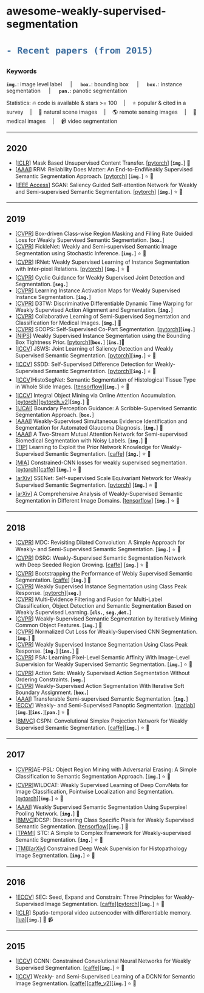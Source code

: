 # awesome-weakly-supervised-segmentation

<h1> 

```diff
- Recent papers (from 2015)
```

</h1>

<h3> Keywords </h3>


__`img.`__: image level label &emsp; | &emsp; __`box.`__: bounding box &emsp; | &emsp; __`box.`__: instance segmentation  &emsp; | &emsp; __`pan.`__: panotic segmentation 

Statistics: :fire: code is available & stars >= 100 &emsp;|&emsp; :star: popular & cited in a survey &emsp;|&emsp;
:sunflower: natural scene images &emsp;|&emsp; :earth_americas: remote sensing images &emsp;|&emsp; :hospital: medical images &emsp;|&emsp; :video_camera: video segmentation

---
## 2020
- [[ICLR](https://arxiv.org/abs/1906.06558v2)] Mask Based Unsupervised Content Transfer. [[pytorch](https://github.com/rmokady/mbu-content-tansfer)] [__`img.`__] :sunflower:
- [[AAAI](https://arxiv.org/abs/1911.08039)] RRM: Reliability Does Matter: An End-to-EndWeakly Supervised Semantic Segmentation Approach. [[pytorch](https://github.com/zbf1991/RRM)] [__`img.`__] :star: :sunflower:
- [[IEEE Access](https://arxiv.org/abs/1910.05475)] SGAN: Saliency Guided Self-attention Network for Weakly and Semi-supervised Semantic Segmentation. [[pytorch](https://github.com/yaoqi-zd/SGAN)] [__`img.`__] :star: :sunflower:
---
## 2019
- [[CVPR](https://arxiv.org/pdf/1904.11693.pdf)] Box-driven Class-wise Region Masking and Filling Rate Guided Loss for Weakly Supervised Semantic Segmentation. [__`box.`__]
- [[CVPR](https://arxiv.org/pdf/1902.10421.pdf)] FickleNet: Weakly and Semi-supervised Semantic Image Segmentation using Stochastic Inference. [__`img.`__] :star: :sunflower:
- [[CVPR](https://arxiv.org/pdf/1904.05044.pdf)] IRNet: Weakly Supervised Learning of Instance Segmentation with Inter-pixel Relations. [[pytorch](https://github.com/jiwoon-ahn/irn)] [__`img.`__] :star: :sunflower:
- [[CVPR](http://openaccess.thecvf.com/content_CVPR_2019/papers/Shen_Cyclic_Guidance_for_Weakly_Supervised_Joint_Detection_and_Segmentation_CVPR_2019_paper.pdf)] Cyclic Guidance for Weakly Supervised Joint Detection and Segmentation. [__`seg.`__] 
- [[CVPR](http://openaccess.thecvf.com/content_CVPR_2019/papers/Zhu_Learning_Instance_Activation_Maps_for_Weakly_Supervised_Instance_Segmentation_CVPR_2019_paper.pdf)] Learning Instance Activation Maps for Weakly Supervised Instance Segmentation. [__`img.`__] 
- [[CVPR](http://openaccess.thecvf.com/content_CVPR_2019/papers/Chang_D3TW_Discriminative_Differentiable_Dynamic_Time_Warping_for_Weakly_Supervised_Action_CVPR_2019_paper.pdf)] D3TW: Discriminative Differentiable Dynamic Time Warping for Weakly Supervised Action Alignment and Segmentation. [__`img.`__] 
- [[CVPR](http://openaccess.thecvf.com/content_CVPR_2019/papers/Zhou_Collaborative_Learning_of_Semi-Supervised_Segmentation_and_Classification_for_Medical_Images_CVPR_2019_paper.pdf)] Collaborative Learning of Semi-Supervised Segmentation and Classification for Medical Images. [__`img.`__]  :hospital:
- [[CVPR](https://arxiv.org/abs/1905.01298.pdf)] SCOPS: Self-Supervised Co-Part Segmentation. [[pytorch](https://github.com/NVlabs/SCOPS)][__`img.`__] 
- [[NIPS](http://papers.nips.cc/paper/8885-weakly-supervised-instance-segmentation-using-the-bounding-box-tightness-prior.pdf)] Weakly Supervised Instance Segmentation using the Bounding Box Tightness Prior. [[pytorch](https://github.com/chengchunhsu/WSIS_BBTP)][__`box.`__] [__`ins.`__]:sunflower:
- [[ICCV](https://arxiv.org/abs/1909.04161)] JSWS: Joint Learning of Saliency Detection and Weakly Supervised Semantic Segmentation. [[pytorch](https://github.com/zengxianyu/jsws)][__`img.`__] :star: :sunflower:
- [[ICCV](https://arxiv.org/abs/1911.01370)] SSDD: Self-Supervised Difference Detection for Weakly-Supervised Semantic Segmentation. [[pytorch](https://github.com/shimoda-uec/ssdd)][__`img.`__] :star: :sunflower:
- [[ICCV](http://openaccess.thecvf.com/content_ICCV_2019/papers/Chan_HistoSegNet_Semantic_Segmentation_of_Histological_Tissue_Type_in_Whole_Slide_ICCV_2019_paper.pdf)]HistoSegNet: Semantic Segmentation of Histological Tissue Type in Whole Slide Images. [[tensorflow](https://github.com/lyndonchan/hsn_v1)][__`img.`__] :star: :hospital:
- [[ICCV](https://ieeexplore.ieee.org/stamp/stamp.jsp?tp=&arnumber=9009076)] Integral Object Mining via Online Attention Accumulation. [[pytorch](https://github.com/PengtaoJiang/OAA)][[pytorch_v2](https://github.com/PengtaoJiang/OAA-PyTorch)][__`img.`__] :sunflower:
- [[IJCAI](https://www.researchgate.net/publication/334844257_Boundary_Perception_Guidance_A_Scribble-Supervised_Semantic_Segmentation_Approach)] Boundary Perception Guidance: A Scribble-Supervised Semantic Segmentation Approach. [__`box.`__]  
- [[AAAI](https://www.aaai.org/ojs/index.php/AAAI/article/view/3860)] Weakly-Supervised Simultaneous Evidence Identification and Segmentation for Automated Glaucoma Diagnosis. [__`img.`__] :hospital: 
- [[AAAI](https://arxiv.org/pdf/1807.11719.pdf)] A Two-Stream Mutual Attention Network for Semi-supervised Biomedical Segmentation with Noisy Labels. [__`img.`__] :hospital: 
- [[TIP](https://arxiv.org/abs/1804.04882)] Learning to Exploit the Prior Network Knowledge for Weakly-Supervised Semantic Segmentation. [[caffe](https://github.com/gramuah/weakly-supervised-segmentation)] [__`img.`__] :star: :sunflower:
- [[MIA](https://www.sciencedirect.com/science/article/pii/S1361841518306145?via%3Dihub)] Constrained-CNN losses for weakly supervised segmentation. [[pytorch](https://github.com/LIVIAETS/SizeLoss_WSS)][[caffe](https://github.com/meng-tang/rloss)] [__`img.`__] :star: :hospital:
- [[arXiv](https://arxiv.org/abs/1909.03714)] SSENet: Self-supervised Scale Equivariant Network for Weakly Supervised Semantic Segmentation. [[pytorch](https://github.com/YudeWang/SSENet-pytorch)] [__`img.`__] :star: :sunflower:
- [[arXiv](https://arxiv.org/abs/1912.11186v1)] A Comprehensive Analysis of Weakly-Supervised Semantic
Segmentation in Different Image Domains. [[tensorflow](https://github.com/lyndonchan/wsss-analysis)] [__`img.`__] :star: :hospital:
---
## 2018
- [[CVPR](http://openaccess.thecvf.com/content_cvpr_2018/CameraReady/0812.pdf)] MDC: Revisiting Dilated Convolution: A Simple Approach for Weakly- and Semi-Supervised Semantic Segmentation. [__`img.`__] :star: :sunflower:
- [[CVPR](http://zpascal.net/cvpr2018/Huang_Weakly-Supervised_Semantic_Segmentation_CVPR_2018_paper.pdf)] DSRG: Weakly-Supervised Semantic Segmentation Network with Deep Seeded Region Growing. [[caffe](https://github.com/speedinghzl/DSRG)] [__`img.`__] :star: :sunflower:
- [[CVPR](http://openaccess.thecvf.com/content_cvpr_2018/papers/Shen_Bootstrapping_the_Performance_CVPR_2018_paper.pdf)] Bootstrapping the Performance of Webly Supervised Semantic Segmentation. [[caffe](https://github.com/ascust/BDWSS)] [__`img.`__]  :sunflower:
- [[CVPR](http://openaccess.thecvf.com/content_cvpr_2018/papers/Zhou_Weakly_Supervised_Instance_CVPR_2018_paper.pdf)] Weakly Supervised Instance Segmentation using Class Peak Response.  [[pytorch](https://github.com/ZhouYanzhao/PRM)][__`seg.`__] 
- [[CVPR](http://openaccess.thecvf.com/content_cvpr_2018/papers/Ge_Multi-Evidence_Filtering_and_CVPR_2018_paper.pdf)] Multi-Evidence Filtering and Fusion for Multi-Label Classification, Object Detection and Semantic Segmentation Based on Weakly Supervised Learning. [__`cls.`__, __`seg.`__,__`det.`__] 
- [[CVPR](http://openaccess.thecvf.com/content_cvpr_2018/papers/Wang_Weakly-Supervised_Semantic_Segmentation_CVPR_2018_paper.pdf)] Weakly-Supervised Semantic Segmentation by Iteratively Mining Common Object Features. [__`img.`__] :sunflower: 
- [[CVPR](http://openaccess.thecvf.com/content_cvpr_2018/papers/Tang_Normalized_Cut_Loss_CVPR_2018_paper.pdf)] Normalized Cut Loss for Weakly-Supervised CNN Segmentation. [__`img.`__] :sunflower:
- [[CVPR](http://openaccess.thecvf.com/content_cvpr_2018/papers/Zhou_Weakly_Supervised_Instance_CVPR_2018_paper.pdf)] Weakly Supervised Instance Segmentation Using Class Peak Response. [__`img.`__] [__`ins.`__] :sunflower:
- [[CVPR](http://openaccess.thecvf.com/content_cvpr_2018/papers/Ahn_Learning_Pixel-Level_Semantic_CVPR_2018_paper.pdf)] PSA: Learning Pixel-Level Semantic Affinity With Image-Level Supervision for Weakly Supervised Semantic Segmentation. [__`img.`__] :star: :sunflower:
- [[CVPR](http://openaccess.thecvf.com/content_cvpr_2018/papers/Richard_Action_Sets_Weakly_CVPR_2018_paper.pdf)] Action Sets: Weakly Supervised Action Segmentation Without Ordering Constraints. [__`seg.`__] 
- [[CVPR](http://openaccess.thecvf.com/content_cvpr_2018/papers/Ding_Weakly-Supervised_Action_Segmentation_CVPR_2018_paper.pdf)] Weakly-Supervised Action Segmentation With Iterative Soft Boundary Assignment. [__`box.`__] 
- [[AAAI](https://arxiv.org/pdf/1711.06828.pdf)] Transferable Semi-supervised Semantic Segmentation. [__`img.`__] 
- [[ECCV](https://arxiv.org/abs/1808.03575v3)] Weakly- and Semi-Supervised Panoptic Segmentation. [[matlab](https://github.com/qizhuli/Weakly-Supervised-Panoptic-Segmentation)][__`img.`__][__`ins.`__][__`pan.`__] :star: :sunflower:
- [[BMVC](https://arxiv.org/abs/1807.09169)] CSPN: Convolutional Simplex Projection Network for Weakly Supervised Semantic Segmentation. [[caffe](https://github.com/briqr/CSPN)][__`img.`__] :star: :sunflower:


---
## 2017
- [[CVPR](https://arxiv.org/abs/1703.08448)]AE-PSL: Object Region Mining with Adversarial Erasing: A Simple Classification to Semantic Segmentation Approach. [__`img.`__] :star: :sunflower:
- [[CVPR](http://webia.lip6.fr/~cord/pdfs/publis/Durand_WILDCAT_CVPR_2017.pdf)]WILDCAT: Weakly Supervised Learning of Deep ConvNets for Image Classification, Pointwise Localization and Segmentation. [[pytorch](https://github.com/durandtibo/wildcat.pytorch)][__`img.`__] :star: :sunflower:
- [[AAAI](https://pdfs.semanticscholar.org/9345/23b3de05318606d4f550f5828cf30a56b1d3.pdf?_ga=2.30714812.2026882509.1564975284-400067050.1564456907)] Weakly Supervised Semantic Segmentation Using Superpixel Pooling Network. [__`img.`__] :sunflower:
- [[BMVC](https://arxiv.org/abs/1707.05821v1)]DCSP: Discovering Class Specific Pixels for Weakly Supervised Semantic Segmentation. [[tensorflow](https://github.com/arslan-chaudhry/dcsp_segmentation)][__`img.`__] :sunflower:
- [[TPAMI](https://weiyc.github.io/assets/pdf/stc_tpami.pdf)] STC: A Simple to Complex Framework for Weakly-supervised Semantic Segmentation. [__`img.`__] :star: :sunflower:
- [[TMI](https://ieeexplore.ieee.org/stamp/stamp.jsp?arnumber=7971941)][[arXiv](https://arxiv.org/abs/1701.00794)] Constrained Deep Weak Supervision for Histopathology Image Segmentation. [__`img.`__] :star: :hospital:
---
## 2016
- [[ECCV](https://arxiv.org/abs/1603.06098)] SEC: Seed, Expand and Constrain: Three Principles for Weakly-Supervised Image Segmentation. [[caffe](https://github.com/kolesman/SEC)][[pytorch](https://github.com/halbielee/SEC_pytorch)][__`img.`__] :star: :sunflower:
- [[ICLR](https://arxiv.org/abs/1511.06309v5)] Spatio-temporal video autoencoder with differentiable memory. [[lua](https://github.com/viorik/ConvLSTM)][__`img.`__] :sunflower: :video_camera:
---

## 2015
- [[ICCV](https://arxiv.org/abs/1506.03648)] CCNN: Constrained Convolutional Neural Networks for Weakly Supervised Segmentation. [[caffe](https://github.com/pathak22/ccnn)][__`img.`__] :star: :sunflower:
- [[ICCV](https://arxiv.org/abs/1502.02734v3)] Weakly- and Semi-Supervised Learning of a DCNN for Semantic Image Segmentation. [[caffe](https://github.com/TheLegendAli/DeepLab-Context)][[caffe_v2](https://github.com/open-cv/deeplab-v1)][__`img.`__] :star: :sunflower:
